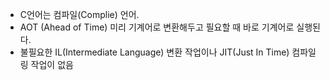  - C언어는 컴파일(Complie) 언어.
- AOT (Ahead of Time) 미리 기계어로 변환해두고 필요할 때 바로 기계어로 실행된다.
- 불필요한 IL(Intermediate Language) 변환 작업이나 JIT(Just In Time) 컴파일링 작업이 없음
 
